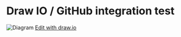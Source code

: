 # Draw IO / GitHub integration test

![Diagram](test.svg)
<a href="https://app.diagrams.net/?mode=github#Hfedericobertoldi%2Fpython-console-app%2Fmain%2Ftest.svg" target="_blank">Edit with draw.io</a>
